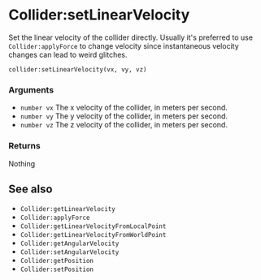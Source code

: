 <!--
category: reference
-->

Collider:setLinearVelocity
===

Set the linear velocity of the collider directly.  Usually it's preferred to use
`Collider:applyForce` to change velocity since instantaneous velocity changes can lead to weird
glitches.

    collider:setLinearVelocity(vx, vy, vz)

### Arguments

- `number vx` The x velocity of the collider, in meters per second.
- `number vy` The y velocity of the collider, in meters per second.
- `number vz` The z velocity of the collider, in meters per second.

### Returns

Nothing

See also
---

- `Collider:getLinearVelocity`
- `Collider:applyForce`
- `Collider:getLinearVelocityFromLocalPoint`
- `Collider:getLinearVelocityFromWorldPoint`
- `Collider:getAngularVelocity`
- `Collider:setAngularVelocity`
- `Collider:getPosition`
- `Collider:setPosition`
